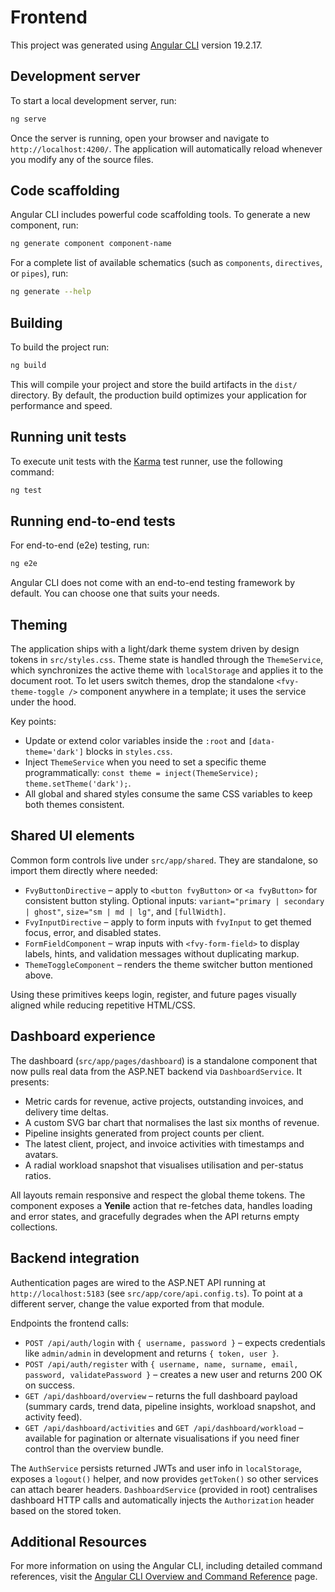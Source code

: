 # Frontend

This project was generated using [Angular CLI](https://github.com/angular/angular-cli) version 19.2.17.

## Development server

To start a local development server, run:

```bash
ng serve
```

Once the server is running, open your browser and navigate to `http://localhost:4200/`. The application will automatically reload whenever you modify any of the source files.

## Code scaffolding

Angular CLI includes powerful code scaffolding tools. To generate a new component, run:

```bash
ng generate component component-name
```

For a complete list of available schematics (such as `components`, `directives`, or `pipes`), run:

```bash
ng generate --help
```

## Building

To build the project run:

```bash
ng build
```

This will compile your project and store the build artifacts in the `dist/` directory. By default, the production build optimizes your application for performance and speed.

## Running unit tests

To execute unit tests with the [Karma](https://karma-runner.github.io) test runner, use the following command:

```bash
ng test
```

## Running end-to-end tests

For end-to-end (e2e) testing, run:

```bash
ng e2e
```

Angular CLI does not come with an end-to-end testing framework by default. You can choose one that suits your needs.

## Theming

The application ships with a light/dark theme system driven by design tokens in `src/styles.css`. Theme state is handled through the `ThemeService`, which synchronizes the active theme with `localStorage` and applies it to the document root. To let users switch themes, drop the standalone `<fvy-theme-toggle />` component anywhere in a template; it uses the service under the hood.

Key points:

- Update or extend color variables inside the `:root` and `[data-theme='dark']` blocks in `styles.css`.
- Inject `ThemeService` when you need to set a specific theme programmatically: `const theme = inject(ThemeService); theme.setTheme('dark');`.
- All global and shared styles consume the same CSS variables to keep both themes consistent.

## Shared UI elements

Common form controls live under `src/app/shared`. They are standalone, so import them directly where needed:

- `FvyButtonDirective` – apply to `<button fvyButton>` or `<a fvyButton>` for consistent button styling. Optional inputs: `variant="primary | secondary | ghost"`, `size="sm | md | lg"`, and `[fullWidth]`.
- `FvyInputDirective` – apply to form inputs with `fvyInput` to get themed focus, error, and disabled states.
- `FormFieldComponent` – wrap inputs with `<fvy-form-field>` to display labels, hints, and validation messages without duplicating markup.
- `ThemeToggleComponent` – renders the theme switcher button mentioned above.

Using these primitives keeps login, register, and future pages visually aligned while reducing repetitive HTML/CSS.

## Dashboard experience

The dashboard (`src/app/pages/dashboard`) is a standalone component that now pulls real data from the ASP.NET backend via `DashboardService`. It presents:

- Metric cards for revenue, active projects, outstanding invoices, and delivery time deltas.
- A custom SVG bar chart that normalises the last six months of revenue.
- Pipeline insights generated from project counts per client.
- The latest client, project, and invoice activities with timestamps and avatars.
- A radial workload snapshot that visualises utilisation and per-status ratios.

All layouts remain responsive and respect the global theme tokens. The component exposes a **Yenile** action that re-fetches data, handles loading and error states, and gracefully degrades when the API returns empty collections.

## Backend integration

Authentication pages are wired to the ASP.NET API running at `http://localhost:5183` (see `src/app/core/api.config.ts`). To point at a different server, change the value exported from that module.

Endpoints the frontend calls:

- `POST /api/auth/login` with `{ username, password }` – expects credentials like `admin/admin` in development and returns `{ token, user }`.
- `POST /api/auth/register` with `{ username, name, surname, email, password, validatePassword }` – creates a new user and returns 200 OK on success.
- `GET /api/dashboard/overview` – returns the full dashboard payload (summary cards, trend data, pipeline insights, workload snapshot, and activity feed).
- `GET /api/dashboard/activities` and `GET /api/dashboard/workload` – available for pagination or alternate visualisations if you need finer control than the overview bundle.

The `AuthService` persists returned JWTs and user info in `localStorage`, exposes a `logout()` helper, and now provides `getToken()` so other services can attach bearer headers. `DashboardService` (provided in root) centralises dashboard HTTP calls and automatically injects the `Authorization` header based on the stored token.

## Additional Resources

For more information on using the Angular CLI, including detailed command references, visit the [Angular CLI Overview and Command Reference](https://angular.dev/tools/cli) page.
